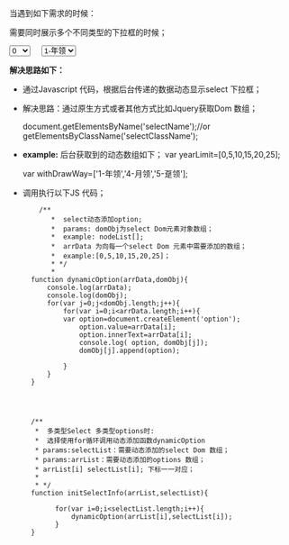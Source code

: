 当遇到如下需求的时候：

需要同时展示多个不同类型的下拉框的时候；

<div><select name="withdrawYearLimit" class="withdrawYearLimit"><option value="0">0</option><option value="5">5</option><option value="10">10</option><option value="15">15</option><option value="20">20</option><option value="25">25</option></select>&nbsp;&nbsp;&nbsp;&nbsp;&nbsp;<select name="withdrawWay" class="withdrawWay"><option value="1-年领">1-年领</option><option value="4-月领">4-月领</option><option value="5-趸领">5-趸领</option></select></div>
    
**解决思路如下：**

    
* 通过Javascript 代码，根据后台传递的数据动态显示select 下拉框；
* 
    解决思路：通过原生方式或者其他方式比如Jquery获取Dom 数组；
    
    document.getElementsByName('selectName');//or getElementsByClassName('selectClassName');
    
   
*  **example:** 后台获取到的动态数组如下；
     var yearLimit=[0,5,10,15,20,25];

    var withDrawWay=['1-年领','4-月领','5-趸领'];
    

* 调用执行以下JS 代码；

 
          /**
    		 *  select动态添加option;
    		 *  params: domObj为select Dom元素对象数组；
    		 *  example: nodeList[];
    		 *  arrData 为向每一个select Dom 元素中需要添加的数组；
    		 *  example:[0,5,10,15,20,25]；
    		 * */
    		 * 
        function dynamicOption(arrData,domObj){
	    	console.log(arrData);
	    	console.log(domObj);
	    	for(var j=0;j<domObj.length;j++){
		    	for(var i=0;i<arrData.length;i++){
		    	var option=document.createElement('option');
			    	option.value=arrData[i];
			    	option.innerText=arrData[i];
			    	console.log( option, domObj[j]);
			    	domObj[j].append(option);
	    
	    		}
    		}
    	}
  
		
		
		
		/**
		 *  多类型Select 多类型options时:
		 *  选择使用for循环调用动态添加函数dynamicOption
		 * params:selectList：需要动态添加的select Dom 数组；
		 * params:arrList：需要动态添加的options 数组；
		 * arrList[i] selectList[i]; 下标一一对应；
		 *
		 * */
        function initSelectInfo(arrList,selectList){

              for(var i=0;i<selectList.length;i++){
                  dynamicOption(arrList[i],selectList[i]);
			  }
        }